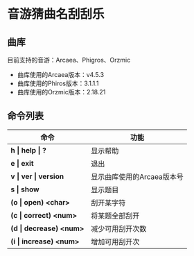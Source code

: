 # 音游猜曲名刮刮乐

## 曲库

目前支持的音游：Arcaea、Phigros、Orzmic

- 曲库使用的Arcaea版本：v4.5.3
- 曲库使用的Phiros版本：3.1.1.1
- 曲库使用的Orzmic版本：2.18.21

## 命令列表

| 命令                    | 功能                       |
|-------------------------|----------------------------|
| **h \| help \| ?**      | 显示帮助                   |
| **e \| exit**           | 退出                       |
| **v \| ver \| version** | 显示曲库使用的Arcaea版本号 |
| **s \| show**           | 显示题目                   |
| **(o \| open) <char\>**    | 刮开某字符                 |
| **(c \| correct) <num\>**  | 将某题全部刮开             |
| **(d \| decrease) <num\>** | 减少可用刮开次数           |
| **(i \| increase) <num\>** | 增加可用刮开次             |
